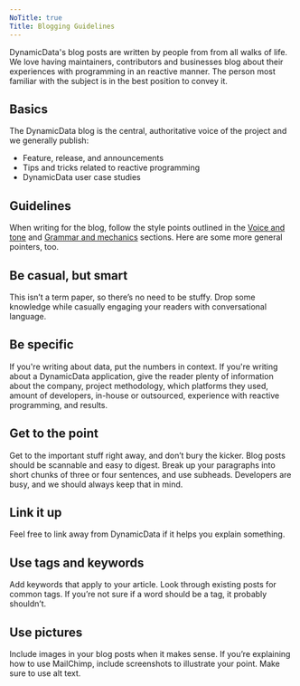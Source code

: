 ```yaml
---
NoTitle: true
Title: Blogging Guidelines
---
```

DynamicData's blog posts are written by people from from all walks of life. We love having maintainers, contributors and businesses blog about their experiences with programming in an reactive manner. The person most familiar with the subject is in the best position to convey it. 

## Basics

The DynamicData blog is the central, authoritative voice of the project and we generally publish:

* Feature, release, and announcements
* Tips and tricks related to reactive programming
* DynamicData user case studies

## Guidelines
When writing for the blog, follow the style points outlined in the [Voice and tone](voice-and-tone.md) and [Grammar and mechanics](grammar-and-mechanics.md) sections. Here are some more general pointers, too.

## Be casual, but smart
This isn’t a term paper, so there’s no need to be stuffy. Drop some knowledge while casually engaging your readers with conversational language.

## Be specific
If you're writing about data, put the numbers in context. If you're writing about a DynamicData application, give the reader plenty of information about the company, project methodology, which platforms they used, amount of developers, in-house or outsourced, experience with reactive programming, and results.


## Get to the point
Get to the important stuff right away, and don’t bury the kicker. Blog posts should be scannable and easy to digest. Break up your paragraphs into short chunks of three or four sentences, and use subheads. Developers are busy, and we should always keep that in mind.

## Link it up
Feel free to link away from DynamicData if it helps you explain something.

## Use tags and keywords
Add keywords that apply to your article. Look through existing posts for common tags. If you’re not sure if a word should be a tag, it probably shouldn’t.

## Use pictures
Include images in your blog posts when it makes sense. If you’re explaining how to use MailChimp, include screenshots to illustrate your point. Make sure to use alt text.
